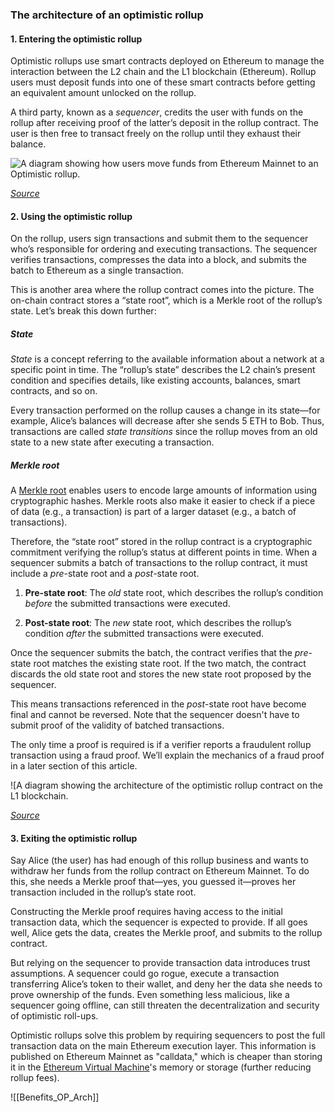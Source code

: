 ### The architecture of an optimistic rollup 

#### 1. Entering the optimistic rollup

Optimistic rollups use smart contracts deployed on Ethereum to manage the interaction between the L2 chain and the L1 blockchain (Ethereum). Rollup users must deposit funds into one of these smart contracts before getting an equivalent amount unlocked on the rollup. 

A third party, known as a _sequencer_, credits the user with funds on the rollup after receiving proof of the latter’s deposit in the rollup contract. The user is then free to transact freely on the rollup until they exhaust their balance. 

![A diagram showing how users move funds from Ethereum Mainnet to an Optimistic rollup. ](https://assets-global.website-files.com/5f973c97cf5aea614f93a26c/629e623f961a6066a825ad30_g_f22-GepwmRf0v8mweT0AXFkIjBOLmZTXNKRKJY7rq9Bc9SEZETOk93gzuIckJ_S7N5bFpimrixsQda6d-2Mm-tbLWOuK0R66GScTu7baQDQUhVVKfGCh-zmXCtj7kL1vzNwu__NLHB6RW4uQ.png)

[_Source_](https://medium.com/privacy-scaling-explorations/an-introduction-to-optimisms-optimistic-rollup-8450f22629e8)

#### 2. Using the optimistic rollup

On the rollup, users sign transactions and submit them to the sequencer who’s responsible for ordering and executing transactions. The sequencer verifies transactions, compresses the data into a block, and submits the batch to Ethereum as a single transaction.

This is another area where the rollup contract comes into the picture. The on-chain contract stores a “state root”, which is a Merkle root of the rollup’s state. Let’s break this down further:

##### **State**

_State_ is a concept referring to the available information about a network at a specific point in time. The “rollup’s state” describes the L2 chain’s present condition and specifies details, like existing accounts, balances, smart contracts, and so on. 

Every transaction performed on the rollup causes a change in its state—for example, Alice’s balances will decrease after she sends 5 ETH to Bob. Thus, transactions are called _state transitions_ since the rollup moves from an old state to a new state after executing a transaction.

##### Merkle root

A [Merkle root](https://docs.alchemy.com/alchemy/resources/web3-glossary#merkle-patricia-tree-or-trie) enables users to encode large amounts of information using cryptographic hashes. Merkle roots also make it easier to check if a piece of data (e.g., a transaction) is part of a larger dataset (e.g., a batch of transactions). 

Therefore, the “state root” stored in the rollup contract is a cryptographic commitment verifying the rollup’s status at different points in time. When a sequencer submits a batch of transactions to the rollup contract, it must include a _pre_-state root and a _post_-state root. 

1. **Pre-state root**: The _old_ state root, which describes the rollup’s condition _before_ the submitted transactions were executed. 

2. **Post-state root**: The _new_ state root, which describes the rollup’s condition _after_ the submitted transactions were executed. 

Once the sequencer submits the batch, the contract verifies that the _pre_-state root matches the existing state root. If the two match, the contract discards the old state root and stores the new state root proposed by the sequencer. 

This means transactions referenced in the _post_-state root have become final and cannot be reversed. Note that the sequencer doesn't have to submit proof of the validity of batched transactions. 

The only time a proof is required is if a verifier reports a fraudulent rollup transaction using a fraud proof. We’ll explain the mechanics of a fraud proof in a later section of this article. 

![A diagram showing the architecture of the optimistic rollup contract on the L1 blockchain. [](https://assets-global.website-files.com/5f973c97cf5aea614f93a26c/629e623fc30281c993b297c6_J00-_uw-59puy9rvPfUyjdx_O4IYTr-73mEEpUm5X15eOHL7SIcvHoaQx-yQBhq8o0PpbQ6O4d0s1EoqzGthuKVzFzJDjo1tDwAgEKDMfn_c5mBeBZsFNdmwXlA8Pg7ipZwmI_ZQxMDgcrbCWA.png)

[_Source_](https://vitalik.ca/general/2021/01/05/rollup.html)

#### 3. Exiting the optimistic rollup 

Say Alice (the user) has had enough of this rollup business and wants to withdraw her funds from the rollup contract on Ethereum Mainnet. To do this, she needs a Merkle proof that—yes, you guessed it—proves her transaction included in the rollup’s state root. 

Constructing the Merkle proof requires having access to the initial transaction data, which the sequencer is expected to provide. If all goes well, Alice gets the data, creates the Merkle proof, and submits to the rollup contract. 

But relying on the sequencer to provide transaction data introduces trust assumptions. A sequencer could go rogue, execute a transaction transferring Alice’s token to their wallet, and deny her the data she needs to prove ownership of the funds. Even something less malicious, like a sequencer going offline, can still threaten the decentralization and security of optimistic roll-ups. 

Optimistic rollups solve this problem by requiring sequencers to post the full transaction data on the main Ethereum execution layer. This information is published on Ethereum Mainnet as "calldata," which is cheaper than storing it in the [Ethereum Virtual Machine](https://www.alchemy.com/overviews/what-is-the-ethereum-virtual-machine-evm)'s memory or storage (further reducing rollup fees).

![[Benefits_OP_Arch]]